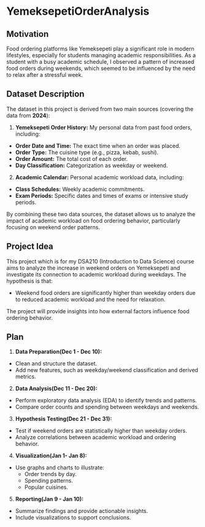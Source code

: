 # YemeksepetiOrderAnalysis

## Motivation
 Food ordering platforms like Yemeksepeti play a significant role in modern lifestyles, especially for students managing academic responsibilities. As a student with a busy academic schedule, I observed a pattern of increased food orders during weekends, which seemed to be influenced by the need to relax after a stressful week.
 
## Dataset Description 
The dataset in this project is derived from two main sources (covering the data from **2024**):

1. **Yemeksepeti Order History:** My personal data from past food orders, including:
   
- **Order Date and Time:** The exact time when an order was placed. 
- **Order Type:** The cuisine type (e.g., pizza, kebab, sushi). 
- **Order Amount:** The total cost of each order. 
- **Day Classification:** Categorization as weekday or weekend. 
   
2. **Academic Calendar:** Personal academic workload data, including:
- **Class Schedules:**  Weekly academic commitments. 
- **Exam Periods:** Specific dates and times of exams or intensive study periods.

By combining these two data sources, the dataset allows us to analyze the impact of academic workload on food ordering behavior, particularly focusing on weekend order patterns.

## Project Idea 
This project which is for my DSA210 (Introduction to Data Science) course aims to analyze the increase in weekend orders on Yemeksepeti and investigate its connection to academic workload during weekdays. The hypothesis is that:

- Weekend food orders are significantly higher than weekday orders due to reduced academic workload and the need for relaxation.

The project will provide insights into how external factors influence food ordering behavior.

## Plan 
1. **Data Preparation(Dec 1 - Dec 10):** 
- Clean and structure the dataset. 
- Add new features, such as weekday/weekend classification and derived metrics. 
2. **Data Analysis(Dec 11 - Dec 20):** 
- Perform exploratory data analysis (EDA) to identify trends and patterns.
- Compare order counts and spending between weekdays and weekends.
3. **Hypothesis Testing(Dec 21 - Dec 31):** 
- Test if weekend orders are statistically higher than weekday orders.
- Analyze correlations between academic workload and ordering behavior. 
4. **Visualization(Jan 1- Jan 8):**
- Use graphs and charts to illustrate:
  - Order trends by day. 
  - Spending patterns. 
  - Popular cuisines. 
5. **Reporting(Jan 9 - Jan 10):** 
- Summarize findings and provide actionable insights. 
- Include visualizations to support conclusions.
